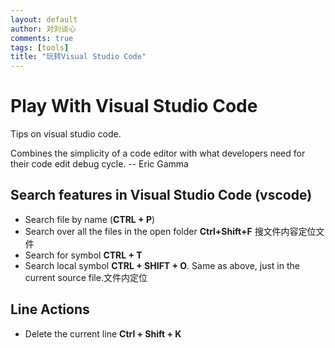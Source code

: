 ```yaml
---
layout: default
author: 对刘谈心
comments: true
tags: [tools]
title: "玩转Visual Studio Code"
---
```


# Play With Visual Studio Code

Tips on visual studio code.

Combines the simplicity of a code editor with what developers need for their code edit debug cycle.
-- Eric Gamma

## Search features in Visual Studio Code (vscode)

- Search file by name (**CTRL + P**)
- Search over all the files in the open folder **Ctrl+Shift+F** 搜文件内容定位文件
- Search for symbol **CTRL + T**
- Search local symbol **CTRL + SHIFT + O**. Same as above, just in the current source file.文件内定位

## Line Actions

- Delete the current line **Ctrl + Shift + K**
